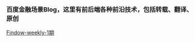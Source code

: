 ### 百度金融场景Blog，这里有前后端各种前沿技术，包括转载、翻译、原创

[Findow-weekly-1期](https://github.com/Hunt-team/Blog/issues/1)
